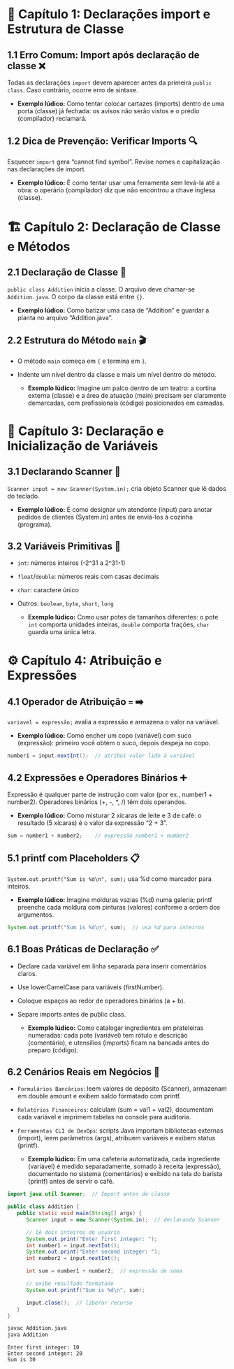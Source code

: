 # 🔧 Capítulo 1: Declarações import e Estrutura de Classe

## 1.1 Erro Comum: Import após declaração de classe ❌  
Todas as declarações `import` devem aparecer antes da primeira `public class`. Caso contrário, ocorre erro de sintaxe.


  - **Exemplo lúdico:** Como tentar colocar cartazes (imports) dentro de uma porta (classe) já fechada: os avisos não serão vistos e o prédio (compilador) reclamará.


## 1.2 Dica de Prevenção: Verificar Imports 🔍  
Esquecer `import` gera “cannot find symbol”. Revise nomes e capitalização nas declarações de import.


  - **Exemplo lúdico:** É como tentar usar uma ferramenta sem levá-la até a obra: o operário (compilador) diz que não encontrou a chave inglesa (classe).


# 🏗️ Capítulo 2: Declaração de Classe e Métodos

## 2.1 Declaração de Classe 📘  
`public class Addition` inicia a classe. O arquivo deve chamar-se `Addition.java`. O corpo da classe está entre `{}`.


  - **Exemplo lúdico:** Como batizar uma casa de “Addition” e guardar a planta no arquivo “Addition.java”. 


## 2.2 Estrutura do Método `main` 🎬  
- O método `main` começa em `{` e termina em `}`.  

- Indente um nível dentro da classe e mais um nível dentro do método.

  - **Exemplo lúdico:** Imagine um palco dentro de um teatro: a cortina externa (classe) e a área de atuação (main) precisam ser claramente demarcadas, com profissionais (código) posicionados em camadas.


# 🧮 Capítulo 3: Declaração e Inicialização de Variáveis

## 3.1 Declarando Scanner 🔎   
`Scanner input = new Scanner(System.in);` cria objeto Scanner que lê dados do teclado.


  - **Exemplo lúdico:** É como designar um atendente (input) para anotar pedidos de clientes (System.in) antes de enviá-los à cozinha (programa).


## 3.2 Variáveis Primitivas 🚩  
- `int`: números inteiros (-2^31 a 2^31-1)  

- `float`/`double`: números reais com casas decimais  

- `char`: caractere único  

- Outros: `boolean`, `byte`, `short`, `long`


  - **Exemplo lúdico:** Como usar potes de tamanhos diferentes: o pote `int` comporta unidades inteiras, `double` comporta frações, `char` guarda uma única letra.


# ⚙️ Capítulo 4: Atribuição e Expressões

## 4.1 Operador de Atribuição `=` ➡️  
`variavel = expressão;` avalia a expressão e armazena o valor na variável.  


  - **Exemplo lúdico:** Como encher um copo (variável) com suco (expressão): primeiro você obtém o suco, depois despeja no copo.


```java
number1 = input.nextInt();  // atribui valor lido à variável
```


## 4.2 Expressões e Operadores Binários ➕
Expressão é qualquer parte de instrução com valor (por ex., number1 + number2). Operadores binários (+, -, *, /) têm dois operandos.


  - **Exemplo lúdico:** Como misturar 2 xícaras de leite e 3 de café: o resultado (5 xícaras) é o valor da expressão “2 + 3”.


```java
sum = number1 + number2;    // expressão number1 + number2
```


## 5.1 printf com Placeholders 📋
`System.out.printf("Sum is %d\n", sum);` usa %d como marcador para inteiros.


  - **Exemplo lúdico:** Imagine molduras vazias (%d) numa galeria; printf preenche cada moldura com pinturas (valores) conforme a ordem dos argumentos.


```java
System.out.printf("Sum is %d\n", sum);  // usa %d para inteiros
```

## 6.1 Boas Práticas de Declaração ✅
- Declare cada variável em linha separada para inserir comentários claros.

- Use lowerCamelCase para variáveis (firstNumber).

- Coloque espaços ao redor de operadores binários (a + b).

- Separe imports antes de public class.


  - **Exemplo lúdico:** Como catalogar ingredientes em prateleiras numeradas: cada pote (variável) tem rótulo e descrição (comentário), e utensílios (imports) ficam na bancada antes do preparo (código).


## 6.2 Cenários Reais em Negócios 🌟
- `Formulários Bancários`: leem valores de depósito (Scanner), armazenam em double amount e exibem saldo formatado com printf.

- `Relatórios Financeiros`: calculam (sum = val1 + val2), documentam cada variável e imprimem tabelas no console para auditoria.

- `Ferramentas CLI de DevOps`: scripts Java importam bibliotecas externas (import), leem parâmetros (args), atribuem variáveis e exibem status (printf).


  - **Exemplo lúdico:** Em uma cafeteria automatizada, cada ingrediente (variável) é medido separadamente, somado à receita (expressão), documentado no sistema (comentários) e exibido na tela do barista (printf) antes de servir o café.


```java
import java.util.Scanner;  // Import antes da classe

public class Addition {
   public static void main(String[] args) {
      Scanner input = new Scanner(System.in);  // declarando Scanner

      // lê dois inteiros do usuário
      System.out.print("Enter first integer: ");
      int number1 = input.nextInt();
      System.out.print("Enter second integer: ");
      int number2 = input.nextInt();

      int sum = number1 + number2;  // expressão de soma

      // exibe resultado formatado
      System.out.printf("Sum is %d\n", sum);

      input.close();  // liberar recurso
   }
}
```

```bash
javac Addition.java
java Addition
```

```plaintext
Enter first integer: 10
Enter second integer: 20
Sum is 30
```